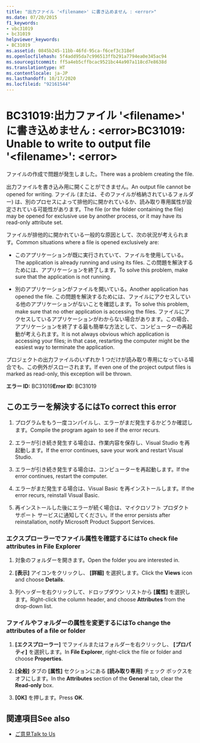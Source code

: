 ```yaml
---
title: "出力ファイル '<filename>' に書き込めません : <error>"
ms.date: 07/20/2015
f1_keywords:
- vbc31019
- bc31019
helpviewer_keywords:
- BC31019
ms.assetid: 0845b245-11bb-46fd-95ca-f6cef3c318ef
ms.openlocfilehash: 5f4add95da7c996513ffb291a7794ea0e345ac94
ms.sourcegitcommit: ff5a4eb5cffbcac9521bc44a907a118cd7e8638d
ms.translationtype: HT
ms.contentlocale: ja-JP
ms.lasthandoff: 10/17/2020
ms.locfileid: "92161544"
---
```

# <a name="bc31019-unable-to-write-to-output-file-filename-error"></a><span data-ttu-id="a1f91-102">BC31019:出力ファイル '\<filename>' に書き込めません : \<error></span><span class="sxs-lookup"><span data-stu-id="a1f91-102">BC31019: Unable to write to output file '\<filename>': \<error></span></span>

<span data-ttu-id="a1f91-103">ファイルの作成で問題が発生しました。</span><span class="sxs-lookup"><span data-stu-id="a1f91-103">There was a problem creating the file.</span></span>

 <span data-ttu-id="a1f91-104">出力ファイルを書き込み用に開くことができません。</span><span class="sxs-lookup"><span data-stu-id="a1f91-104">An output file cannot be opened for writing.</span></span> <span data-ttu-id="a1f91-105">ファイル (または、そのファイルが格納されているフォルダー) は、別のプロセスによって排他的に開かれているか、読み取り専用属性が設定されている可能性があります。</span><span class="sxs-lookup"><span data-stu-id="a1f91-105">The file (or the folder containing the file) may be opened for exclusive use by another process, or it may have its read-only attribute set.</span></span>

 <span data-ttu-id="a1f91-106">ファイルが排他的に開かれている一般的な原因として、次の状況が考えられます。</span><span class="sxs-lookup"><span data-stu-id="a1f91-106">Common situations where a file is opened exclusively are:</span></span>

- <span data-ttu-id="a1f91-107">このアプリケーションが既に実行されていて、ファイルを使用している。</span><span class="sxs-lookup"><span data-stu-id="a1f91-107">The application is already running and using its files.</span></span> <span data-ttu-id="a1f91-108">この問題を解決するためには、アプリケーションを終了します。</span><span class="sxs-lookup"><span data-stu-id="a1f91-108">To solve this problem, make sure that the application is not running.</span></span>

- <span data-ttu-id="a1f91-109">別のアプリケーションがファイルを開いている。</span><span class="sxs-lookup"><span data-stu-id="a1f91-109">Another application has opened the file.</span></span> <span data-ttu-id="a1f91-110">この問題を解決するためには、ファイルにアクセスしている他のアプリケーションがないことを確認します。</span><span class="sxs-lookup"><span data-stu-id="a1f91-110">To solve this problem, make sure that no other application is accessing the files.</span></span> <span data-ttu-id="a1f91-111">ファイルにアクセスしているアプリケーションがわからない場合があります。この場合、アプリケーションを終了する最も簡単な方法として、コンピューターの再起動が考えられます。</span><span class="sxs-lookup"><span data-stu-id="a1f91-111">It is not always obvious which application is accessing your files; in that case, restarting the computer might be the easiest way to terminate the application.</span></span>

 <span data-ttu-id="a1f91-112">プロジェクトの出力ファイルのいずれか 1 つだけが読み取り専用になっている場合でも、この例外がスローされます。</span><span class="sxs-lookup"><span data-stu-id="a1f91-112">If even one of the project output files is marked as read-only, this exception will be thrown.</span></span>

 <span data-ttu-id="a1f91-113">**エラー ID:** BC31019</span><span class="sxs-lookup"><span data-stu-id="a1f91-113">**Error ID:** BC31019</span></span>

## <a name="to-correct-this-error"></a><span data-ttu-id="a1f91-114">このエラーを解決するには</span><span class="sxs-lookup"><span data-stu-id="a1f91-114">To correct this error</span></span>

1. <span data-ttu-id="a1f91-115">プログラムをもう一度コンパイルし、エラーがまだ発生するかどうか確認します。</span><span class="sxs-lookup"><span data-stu-id="a1f91-115">Compile the program again to see if the error recurs.</span></span>

2. <span data-ttu-id="a1f91-116">エラーが引き続き発生する場合は、作業内容を保存し、Visual Studio を再起動します。</span><span class="sxs-lookup"><span data-stu-id="a1f91-116">If the error continues, save your work and restart Visual Studio.</span></span>

3. <span data-ttu-id="a1f91-117">エラーが引き続き発生する場合は、コンピューターを再起動します。</span><span class="sxs-lookup"><span data-stu-id="a1f91-117">If the error continues, restart the computer.</span></span>

4. <span data-ttu-id="a1f91-118">エラーがまだ発生する場合は、Visual Basic を再インストールします。</span><span class="sxs-lookup"><span data-stu-id="a1f91-118">If the error recurs, reinstall Visual Basic.</span></span>

5. <span data-ttu-id="a1f91-119">再インストールした後にエラーが続く場合は、マイクロソフト プロダクト サポート サービスに通知してください。</span><span class="sxs-lookup"><span data-stu-id="a1f91-119">If the error persists after reinstallation, notify Microsoft Product Support Services.</span></span>

### <a name="to-check-file-attributes-in-file-explorer"></a><span data-ttu-id="a1f91-120">エクスプローラーでファイル属性を確認するには</span><span class="sxs-lookup"><span data-stu-id="a1f91-120">To check file attributes in File Explorer</span></span>

1. <span data-ttu-id="a1f91-121">対象のフォルダーを開きます。</span><span class="sxs-lookup"><span data-stu-id="a1f91-121">Open the folder you are interested in.</span></span>

2. <span data-ttu-id="a1f91-122">**[表示]** アイコンをクリックし、 **[詳細]** を選択します。</span><span class="sxs-lookup"><span data-stu-id="a1f91-122">Click the **Views** icon and choose **Details**.</span></span>

3. <span data-ttu-id="a1f91-123">列ヘッダーを右クリックして、ドロップダウン リストから **[属性]** を選択します。</span><span class="sxs-lookup"><span data-stu-id="a1f91-123">Right-click the column header, and choose **Attributes** from the drop-down list.</span></span>

### <a name="to-change-the-attributes-of-a-file-or-folder"></a><span data-ttu-id="a1f91-124">ファイルやフォルダーの属性を変更するには</span><span class="sxs-lookup"><span data-stu-id="a1f91-124">To change the attributes of a file or folder</span></span>

1. <span data-ttu-id="a1f91-125">**[エクスプローラー]** でファイルまたはフォルダーを右クリックし、 **[プロパティ]** を選択します。</span><span class="sxs-lookup"><span data-stu-id="a1f91-125">In **File Explorer**, right-click the file or folder and choose **Properties**.</span></span>

2. <span data-ttu-id="a1f91-126">**[全般]** タブの **[属性]** セクションにある **[読み取り専用]** チェック ボックスをオフにします。</span><span class="sxs-lookup"><span data-stu-id="a1f91-126">In the **Attributes** section of the **General** tab, clear the **Read-only** box.</span></span>

3. <span data-ttu-id="a1f91-127">**[OK]** を押します。</span><span class="sxs-lookup"><span data-stu-id="a1f91-127">Press **OK**.</span></span>

## <a name="see-also"></a><span data-ttu-id="a1f91-128">関連項目</span><span class="sxs-lookup"><span data-stu-id="a1f91-128">See also</span></span>

- [<span data-ttu-id="a1f91-129">ご意見</span><span class="sxs-lookup"><span data-stu-id="a1f91-129">Talk to Us</span></span>](/visualstudio/ide/feedback-options)
